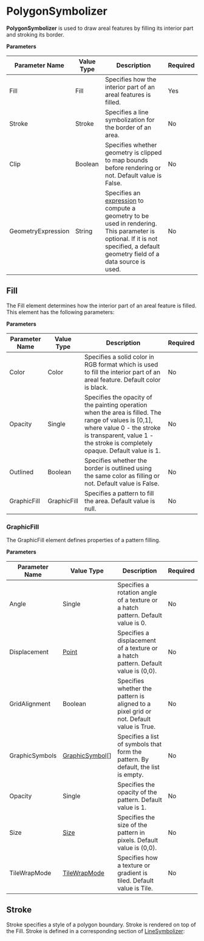 # PolygonSymbolizer

**PolygonSymbolizer** is used to draw areal features by filling its interior part and stroking its border.

**Parameters**

Parameter Name | Value Type | Description | Required
------------ | ------------- | ------------- | -------------
Fill | Fill | Specifies how the interior part of an areal features is filled. | Yes
Stroke | Stroke | Specifies a line symbolization for the border of an area. | No
Clip | Boolean | Specifies whether geometry is clipped to map bounds before rendering or not. Default value is False. | No
GeometryExpression | String | Specifies an [expression](/usermanual/expressions/geometrytransformations) to compute a geometry to be used in rendering. This parameter is optional. If it is not specified, a default geometry field of a data source is used. | No
 

## Fill

The Fill element determines how the interior part of an areal feature is filled. This element has the following parameters:

**Parameters**

Parameter Name | Value Type | Description | Required
------------ | ------------- | ------------- | -------------
Color | Color | Specifies a solid color in RGB format which is used to fill the interior part of an areal feature. Default color is black. | No
Opacity | Single | Specifies the opacity of the painting operation when the area is filled. The range of values is [0,1], where value 0  - the stroke is transparent, value 1 - the stroke is completely opaque. Default value is 1. | No
Outlined | Boolean | Specifies whether the border is outlined using the same color as filling or not. Default value is False. | No
GraphicFill | GraphicFill | Specifies a pattern to fill the area. Default value is null. | No


### GraphicFill

The GraphicFill element defines properties of a pattern filling.

**Parameters**

Parameter Name | Value Type | Description | Required
------------ | ------------- | ------------- | -------------
Angle | Single | Specifies a rotation angle of a texture or a hatch pattern. Default value is 0. | No
Displacement | [Point](https://msdn.microsoft.com/en-us/library/system.drawing.point%28v=vs.110%29.aspx) | Specifies a displacement of a texture or a hatch pattern. Default value is (0,0). | No
GridAlignment | Boolean | Specifies whether the pattern is aligned to a pixel grid or not. Default value is True. | No
GraphicSymbols | [GraphicSymbol](/usermanual/styling/graphicsymbols)[] | Specifies a list of symbols that form the pattern. By default, the list is empty. | No
Opacity | Single | Specifies the opacity of the pattern. Default value is 1. | No
Size | [Size](https://msdn.microsoft.com/en-us/library/system.drawing.size%28v=vs.110%29.aspx) | Specifies the size of the pattern in pixels. Default value is (0,0). | No
TileWrapMode | [TileWrapMode](https://msdn.microsoft.com/en-us/library/system.drawing.drawing2d.wrapmode%28v=vs.110%29.aspx) | Specifies how a texture or gradient is tiled. Default value is Tile. | No


## Stroke

Stroke specifies a style of a polygon boundary. Stroke is rendered on top of the Fill. Stroke is defined in a corresponding section of [LineSymbolizer](/usermanual/styling/linesymbolizer.md#stroke):

